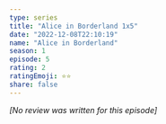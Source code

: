 ```yaml
---
type: series
title: "Alice in Borderland 1x5"
date: "2022-12-08T22:10:19"
name: "Alice in Borderland"
season: 1
episode: 5
rating: 2
ratingEmoji: ⭐️⭐️
share: false
---
```


*[No review was written for this episode]*
